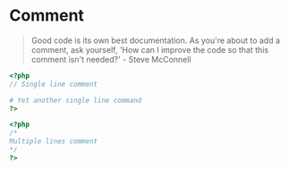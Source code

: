 # Comment

> Good code is its own best documentation. As you're about to add a comment, ask yourself, 'How can I improve the code so that this comment isn't needed?' - Steve McConnell


```php
<?php
// Single line comment

# Yet another single line command
?>
```

```php
<?php
/*
Multiple lines comment
*/
?>
```